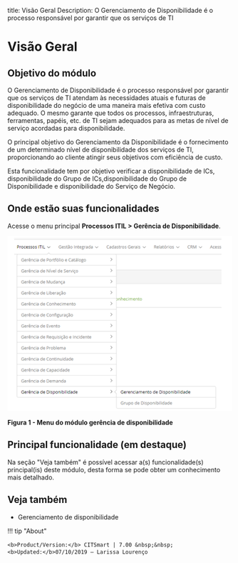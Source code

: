 title: Visão Geral
Description: O Gerenciamento de Disponibilidade é o processo responsável por garantir que os serviços de TI 
# Visão Geral

Objetivo do módulo
---------------------

O Gerenciamento de Disponibilidade é o processo responsável por garantir que os serviços de TI 
atendam às necessidades atuais e futuras de disponibilidade do negócio de uma maneira mais 
efetiva com custo adequado. O mesmo garante que todos os processos, infraestruturas, ferramentas,
papéis, etc. de TI sejam adequados para as metas de nível de serviço acordadas para disponibilidade.

O principal objetivo do Gerenciamento da Disponibilidade é o fornecimento de um determinado nível de
disponibilidade dos serviços de TI, proporcionando ao cliente atingir seus objetivos
com eficiência de custo.

Esta funcionalidade tem por objetivo verificar a disponibilidade de ICs, disponibilidade do 
Grupo de ICs,disponibilidade do Grupo de Disponibilidade e disponibilidade do 
Serviço de Negócio.

Onde estão suas funcionalidades
---------------------------------

Acesse o menu principal **Processos ITIL > Gerência de Disponibilidade**.

![Menu](images/modulo-disp.png)

**Figura 1 - Menu do módulo gerência de disponibilidade**

Principal funcionalidade (em destaque)
----------------------------------------

Na seção "Veja também" é possível acessar a(s) funcionalidade(s)
principal(is) deste módulo, desta forma se pode obter um conhecimento mais detalhado.

Veja também
-------------

- Gerenciamento de disponibilidade

!!! tip "About"

    <b>Product/Version:</b> CITSmart | 7.00 &nbsp;&nbsp;
    <b>Updated:</b>07/10/2019 – Larissa Lourenço
